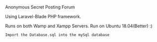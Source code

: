Anonymous Secret Posting Forum

Using Laravel-Blade PHP framework.

Runs on both Wamp and Xampp Servers.
Run on Ubuntu 18.04(Better) :)

`Import the Database.sql into the mySql database`


